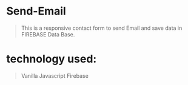 # Send-Email

>This is a responsive contact form to send Email and save data in FIREBASE Data Base.

# technology used:

>Vanilla Javascript
>Firebase

